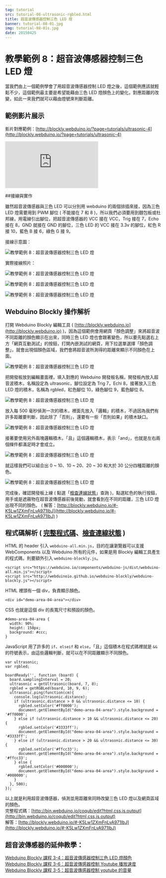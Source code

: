 ```yaml
---
tag: tutorial
src: tutorial-08-ultrasonic-rgbled.html
title: 超音波傳感器控制三色 LED 燈
banner: tutorial-08-01.jpg
img: tutorial-08-01s.jpg
date: 20150425
---
```


<!-- @@master  = ../../_layout.html-->

<!-- @@block  =  meta-->

<title>教學範例 8：超音波傳感器控制三色 LED 燈 :::: Webduino = Web × Arduino</title>

<meta name="description" content="當我們由上一個範例學會了用超音波傳感器控制 LED 燈之後，這個範例應該就輕鬆不少，這個 webduino 範例最主要是希望能藉由三色 LED 燈顏色上的變化，對應距離的改變，如此一來我們就可以藉由燈號來判斷距離。">

<meta itemprop="description" content="當我們由上一個範例學會了用超音波傳感器控制 LED 燈之後，這個範例應該就輕鬆不少，這個 webduino 範例最主要是希望能藉由三色 LED 燈顏色上的變化，對應距離的改變，如此一來我們就可以藉由燈號來判斷距離。">

<meta property="og:description" content="當我們由上一個範例學會了用超音波傳感器控制 LED 燈之後，這個範例應該就輕鬆不少，這個 webduino 範例最主要是希望能藉由三色 LED 燈顏色上的變化，對應距離的改變，如此一來我們就可以藉由燈號來判斷距離。">

<meta property="og:title" content="教學範例 8：超音波傳感器控制三色 LED 燈" >

<meta property="og:url" content="https://webduino.io/tutorials/tutorial-08-ultrasonic-rgbled.html">

<meta property="og:image" content="https://webduino.io/img/tutorials/tutorial-08-01s.jpg">

<meta itemprop="image" content="https://webduino.io/img/tutorials/tutorial-08-01s.jpg">

<include src="../_include-tutorials.html"></include>

<!-- @@close-->



<!-- @@block  =  tutorials-->
# 教學範例 8：超音波傳感器控制三色 LED 燈

當我們由上一個範例學會了用超音波傳感器控制 LED 燈之後，這個範例應該就輕鬆不少，這個範例最主要是希望能藉由三色 LED 燈顏色上的變化，對應距離的改變，如此一來我們就可以藉由燈號來判斷距離。

## 範例影片展示

影片對應範例：[http://blockly.webduino.io/?page=tutorials/ultrasonic-4](http://blockly.webduino.io/?page=tutorials/ultrasonic-4) 

<iframe class="youtube" src="https://www.youtube.com/embed/8lDL6_2io1Y" frameborder="0" allowfullscreen></iframe>

##接線與實作

雖然超音波傳感器與三色 LED 可以分別用 webduino 的兩個排插來接，因為三色 LED 燈需要用到 PWM 腳位 ( 不能接在 7 和 8 )，所以我們必須要用到麵包板或杜邦線，用電線引出腳位，把超音波傳感器的 VCC 接在 VCC，Trig 接在 7，Echo 接在 8，GND 就接在 GND 的腳位，三色 LED 的 VCC 接在 3.3v 的腳位，紅色 R 接 10，藍色 B 接 6，綠色 G 接 9。

接線示意圖：

![教學範例 8：超音波傳感器控制三色 LED 燈](../img/tutorials/tutorial-08-02.jpg)

實際接線照片：

![教學範例 8：超音波傳感器控制三色 LED 燈](../img/tutorials/tutorial-08-03.jpg)

![教學範例 8：超音波傳感器控制三色 LED 燈](../img/tutorials/tutorial-08-04.jpg)

![教學範例 8：超音波傳感器控制三色 LED 燈](../img/tutorials/tutorial-08-05.jpg)

## Webduino Blockly 操作解析

打開 Webduino Blockly 編輯工具 ( [http://blockly.webduino.io](http://blockly.webduino.io) )，因為這個範例會用網頁「顏色調整」來將超音波不同距離的顏色顯示在出來，同時三色 LED 燈也會跟著變色，所以要先點選右上方「網頁互動測試」的按鈕，打開內嵌測試的網頁，用下拉選單選擇「顏色調整」，就會出現個顏色區域，我們會將超音波所測得的距離來顯示不同顏色在上面。

![教學範例 8：超音波傳感器控制三色 LED 燈](../img/tutorials/tutorial-08-06.jpg)

把開發板放到編輯畫面裡，填入對應的 Webduino 開發板名稱，開發板內放入超音波積木，名稱設定為 ultrasonic，腳位設定為 Trig 7，Echi 8，接著放入三色 LED 燈的積木，名稱為 rgbled，紅色腳位 10，綠色腳位 9，藍色腳位 8。

![教學範例 8：超音波傳感器控制三色 LED 燈](../img/tutorials/tutorial-08-07.jpg)

放入每 500 毫秒偵測一次的積木，裡面先放入「邏輯」的積木，不過因為我們有許多距離要判斷，因此除了「否則」，還要有一些「否則如果」的積木缺口。

![教學範例 8：超音波傳感器控制三色 LED 燈](../img/tutorials/tutorial-08-08.jpg)

接著要使用另外兩塊邏輯積木，「且」這個邏輯積木，表示「and」，也就是左右兩個條件都滿足時才會成立。

![教學範例 8：超音波傳感器控制三色 LED 燈](../img/tutorials/tutorial-08-09.jpg)

就這樣我們可以組合出 0 ~ 10、10 ~ 20、20 ~ 30 和大於 30 公分四種距離的顏色。

![教學範例 8：超音波傳感器控制三色 LED 燈](../img/tutorials/tutorial-08-10.jpg)

完成後，確認開發板上線 ( 點選「[檢查連線狀態](https://webduino.io/device.html)」查詢 )，點選紅色的執行按鈕，用手或是遮蔽物在超音波傳感器前後晃動，就會看到在不同的距離，三色 LED 燈出現不同的顏色。
( 解答：[http://blockly.webduino.io/#-K5Lw1ZXmFnLvA971IbJ](http://blockly.webduino.io/#-K5Lw1ZXmFnLvA971IbJ) )

## 程式碼解析 ( [完整程式碼](http://bin.webduino.io/coqub/edit?html,css,js,output)、[檢查連線狀態](https://webduino.io/device.html) )

HTML 的 header 引入 `webduino-all.min.js`，目的在讓瀏覽器可以支援 WebComponents 以及 Webduino 所有的元件，如果是用 Blockly 編輯工具產生的程式碼，則要額外引入 `webduino-blockly.js`。

	<script src="https://webduino.io/components/webduino-js/dist/webduino-all.min.js"></script>
	<script src="http://webduinoio.github.io/webduino-blockly/webduino-blockly.js"></script>

HTML 裡頭有一個 div，負責顯示顏色。

	<div id="demo-area-04-area"></div>

CSS 也就是這個 div 的長寬尺寸和預設的顏色。

	#demo-area-04-area {
	  width: 90%;
	  height: 150px;
	  background: #ccc;
	}

JavaScript 用了許多的 `if`、`elseif` 和 `else`，「且」這個積木在程式碼裡就是 `&&` 的符號表示，由這些邏輯判斷，就可以在不同距離顯示不同顏色。

	var ultrasonic;
	var rgbled;

	boardReady('', function (board) {
	  board.samplingInterval = 20;
	  ultrasonic = getUltrasonic(board, 7, 8);
	  rgbled = getRGBLed(board, 10, 9, 6);
	  ultrasonic.ping(function(cm){
	    console.log(ultrasonic.distance);
	    if (ultrasonic.distance > 0 && ultrasonic.distance <= 10) {
	      rgbled.setColor('#ff0000');
	      document.getElementById("demo-area-04-area").style.background = '#ff0000';
	    } else if (ultrasonic.distance > 10 && ultrasonic.distance <= 20) {
	      rgbled.setColor('#3333ff');
	      document.getElementById("demo-area-04-area").style.background = '#3333ff';
	    } else if (ultrasonic.distance > 20 && ultrasonic.distance <= 30) {
	      rgbled.setColor('#ffcc33');
	      document.getElementById("demo-area-04-area").style.background = '#ffcc33';
	    } else {
	      rgbled.setColor('#000000');
	      document.getElementById("demo-area-04-area").style.background = '#000000';
	    }
	  }, 500);
	});

以上就是利用超音波傳感器，偵測並用距離來同時改變三色 LED 燈以及網頁區域的顏色。  
完整程式碼：[http://bin.webduino.io/coqub/edit?html,css,js,output](http://bin.webduino.io/coqub/edit?html,css,js,output)  
解答：[http://blockly.webduino.io/#-K5Lw1ZXmFnLvA971IbJ](http://blockly.webduino.io/#-K5Lw1ZXmFnLvA971IbJ)

## 超音波傳感器的延伸教學：

[Webduino Blockly 課程 3-4：超音波傳感器控制三色 LED 燈顏色](http://blockly.webduino.io/?lang=zh-hant&page=tutorials/ultrasonic-4#-JvS1HjBSLU7wbtmLxKB)  
[Webduino Blockly 課程 3-6：超音波傳感器控制 Youtube 播放速度](http://blockly.webduino.io/?lang=zh-hant&page=tutorials/ultrasonic-6#-JxEs_Z0dmBi0nu3Pylw)  
[Webduino Blockly 課程 3-5：超音波傳感器控制 youtube 的音量](http://blockly.webduino.io/?lang=zh-hant&page=tutorials/ultrasonic-5#-JwgqGd0PtGFPC8GNcfY) 




<!-- @@close-->